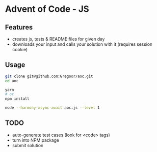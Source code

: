 # Advent of Code - JS

## Features

- creates js, tests & README files for given day
- downloads your input and calls your solution with it (requires session cookie)

## Usage

```bash
git clone git@github.com:Gregoor/aoc.git
cd aoc

yarn
# or
npm install

node --harmony-async-await aoc.js --level 1
```

## TODO

- auto-generate test cases (look for \<code> tags)
- turn into NPM package
- submit solution
